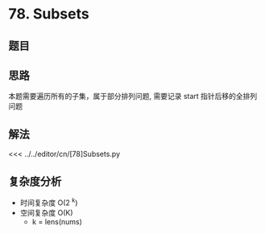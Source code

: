 # 78. Subsets

## 题目

<!--@include: ../../editor/cn/doc/content/[78]Subsets.md-->

## 思路
本题需要遍历所有的子集，属于部分排列问题, 需要记录 start 指针后移的全排列问题


## 解法

<<< ../../editor/cn/[78]Subsets.py


## 复杂度分析
- 时间复杂度 O(2 <sup>k</sup>)
- 空间复杂度 O(K)
  - k = lens(nums)


